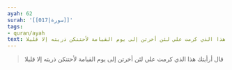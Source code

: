 ```yaml
---
ayah: 62
surah: '[[017|سورة]]'
tags:
- quran/ayah
text: قال أرأيتك هذا الذي كرمت علي لئن أخرتن إلى يوم القيامة لأحتنكن ذريته إلا قليلا
---
```

> قال أرأيتك هذا الذي كرمت علي لئن أخرتن إلى يوم القيامة لأحتنكن ذريته إلا قليلا
